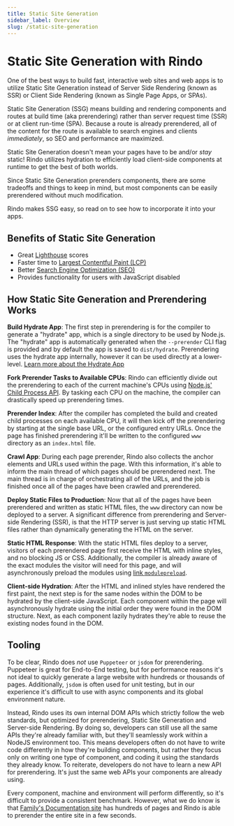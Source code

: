 ```yaml
---
title: Static Site Generation
sidebar_label: Overview
slug: /static-site-generation
---
```


# Static Site Generation with Rindo

One of the best ways to build fast, interactive web sites and web apps is to utilize Static Site Generation instead of Server Side Rendering (known as SSR) or Client Side Rendering (known as Single Page Apps, or SPAs).

Static Site Generation (SSG) means building and rendering components and routes at build time (aka prerendering) rather than server request time (SSR) or at client run-time (SPA). Because a route is already prerendered, all of the content for the route is available to search engines and clients _immediately_, so SEO and performance are maximized.

Static Site Generation doesn't mean your pages have to be and/or _stay_ static! Rindo utilizes hydration to efficiently load client-side components at runtime to get the best of both worlds.

Since Static Site Generation prerenders components, there are some tradeoffs and things to keep in mind, but most components can be easily prerendered without much modification.

Rindo makes SSG easy, so read on to see how to incorporate it into your apps.

## Benefits of Static Site Generation

- Great [Lighthouse](https://developers.google.com/web/tools/lighthouse/) scores
- Faster time to [Largest Contentful Paint (LCP)](https://web.dev/lcp/)
- Better [Search Engine Optimization (SEO)](https://support.google.com/webmasters/answer/7451184)
- Provides functionality for users with JavaScript disabled

## How Static Site Generation and Prerendering Works

**Build Hydrate App**: The first step in prerendering is for the compiler to generate a "hydrate" app, which is a single directory to be used by Node.js. The "hydrate" app is automatically generated when the `--prerender` CLI flag is provided and by default the app is saved to `dist/hydrate`. Prerendering uses the hydrate app internally, however it can be used directly at a lower-level. [Learn more about the Hydrate App](../guides/hydrate-app.md)

**Fork Prerender Tasks to Available CPUs**: Rindo can efficiently divide out the prerendering to each of the current machine's CPUs using [Node.js' Child Process API](https://nodejs.org/api/child_process.html). By tasking each CPU on the machine, the compiler can drastically speed up prerendering times.

**Prerender Index**: After the compiler has completed the build and created child processes on each available CPU, it will then kick off the prerendering by starting at the single base URL, or the configured entry URLs. Once the page has finished prerendering it'll be written to the configured `www` directory as an `index.html` file.

**Crawl App**: During each page prerender, Rindo also collects the anchor elements and URLs used within the page. With this information, it's able to inform the main thread of which pages should be prerendered next. The main thread is in charge of orchestrating all of the URLs, and the job is finished once all of the pages have been crawled and prerendered.

**Deploy Static Files to Production**: Now that all of the pages have been prerendered and written as static HTML files, the `www` directory can now be deployed to a server. A significant difference from prerendering and Server-side Rendering (SSR), is that the HTTP server is just serving up static HTML files rather than dynamically generating the HTML on the server.

**Static HTML Response**: With the static HTML files deploy to a server, visitors of each prerendered page first receive the HTML with inline styles, and no blocking JS or CSS. Additionally, the compiler is already aware of the exact modules the visitor will need for this page, and will asynchronously preload the modules using [link `modulepreload`](https://html.spec.whatwg.org/multipage/links.html#link-type-modulepreload).

**Client-side Hydration**: After the HTML and inlined styles have rendered the first paint, the next step is for the same nodes within the DOM to be hydrated by the client-side JavaScript. Each component within the page will asynchronously hydrate using the initial order they were found in the DOM structure. Next, as each component lazily hydrates they're able to reuse the existing nodes found in the DOM.

## Tooling

To be clear, Rindo does _not_ use `Puppeteer` or `jsdom` for prerendering. Puppeteer is great for End-to-End
testing, but for performance reasons it's not ideal to quickly generate a large website with hundreds or thousands of pages. Additionally, `jsdom` is often used for unit testing, but in our experience it's difficult to use with async components and its global environment nature.

Instead, Rindo uses its own internal DOM APIs which strictly follow the web standards, but optimized for prerendering, Static Site Generation and Server-side Rendering. By doing so, developers can still use all the same APIs they're already familiar with, but they'll seamlessly work within a NodeJS environment too. This means developers often do not have to write code differently in how they're building components, but rather they focus only on writing one type of component, and coding it using the standards they already know. To reiterate, developers do not have to learn a new API for prerendering. It's just the same web APIs your components are already using.

Every component, machine and environment will perform differently, so it's difficult to provide a consistent benchmark. However, what we do know is that [Family's Documentation site](https://family-js.web.app/docs) has hundreds of pages and Rindo is able to prerender the entire site in a few seconds.
